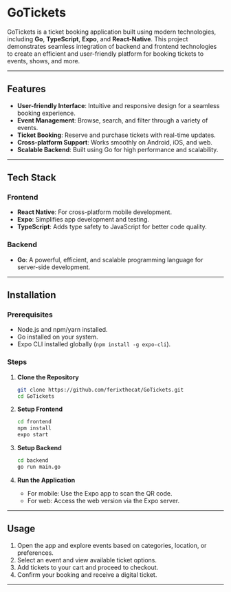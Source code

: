 # GoTickets

GoTickets is a ticket booking application built using modern technologies, including **Go**, **TypeScript**, **Expo**, and **React-Native**. This project demonstrates seamless integration of backend and frontend technologies to create an efficient and user-friendly platform for booking tickets to events, shows, and more.

---

## Features

- **User-friendly Interface**: Intuitive and responsive design for a seamless booking experience.
- **Event Management**: Browse, search, and filter through a variety of events.
- **Ticket Booking**: Reserve and purchase tickets with real-time updates.
- **Cross-platform Support**: Works smoothly on Android, iOS, and web.
- **Scalable Backend**: Built using Go for high performance and scalability.

---

## Tech Stack

### Frontend
- **React Native**: For cross-platform mobile development.
- **Expo**: Simplifies app development and testing.
- **TypeScript**: Adds type safety to JavaScript for better code quality.

### Backend
- **Go**: A powerful, efficient, and scalable programming language for server-side development.

---

## Installation

### Prerequisites
- Node.js and npm/yarn installed.
- Go installed on your system.
- Expo CLI installed globally (`npm install -g expo-cli`).

### Steps

1. **Clone the Repository**
   ```bash
   git clone https://github.com/ferixthecat/GoTickets.git
   cd GoTickets
   ```

2. **Setup Frontend**
   ```bash
   cd frontend
   npm install
   expo start
   ```

3. **Setup Backend**
   ```bash
   cd backend
   go run main.go
   ```

4. **Run the Application**
   - For mobile: Use the Expo app to scan the QR code.
   - For web: Access the web version via the Expo server.

---

## Usage

1. Open the app and explore events based on categories, location, or preferences.
2. Select an event and view available ticket options.
3. Add tickets to your cart and proceed to checkout.
4. Confirm your booking and receive a digital ticket.

---

